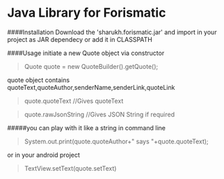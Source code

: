 # Java Library for Forismatic

####Installation
Download the 'sharukh.forismatic.jar' and import in your project as JAR dependecy or add it in CLASSPATH

####Usage
initiate a new Quote object via constructor
> Quote quote = new QuoteBuilder().getQuote();

quote object contains quoteText,quoteAuthor,senderName,senderLink,quoteLink
>quote.quoteText //Gives quoteText


>quote.rawJsonString //Gives JSON String if required

#####you can play with it like a string
in command line
>System.out.print(quote.quoteAuthor+" says "+quote.quoteText);

or in your android project
>TextView.setText(quote.setText)
